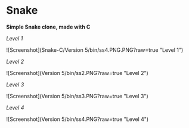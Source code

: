 # Snake

**Simple Snake clone, made with C**

*Level 1*

![Screenshot](Snake-C/Version 5/bin/ss4.PNG.PNG?raw=true "Level 1")

*Level 2*

![Screenshot](Version 5/bin/ss2.PNG?raw=true "Level 2")

*Level 3*

![Screenshot](Version 5/bin/ss3.PNG?raw=true "Level 3")

*Level 4*

![Screenshot](Version 5/bin/ss4.PNG?raw=true "Level 4")

